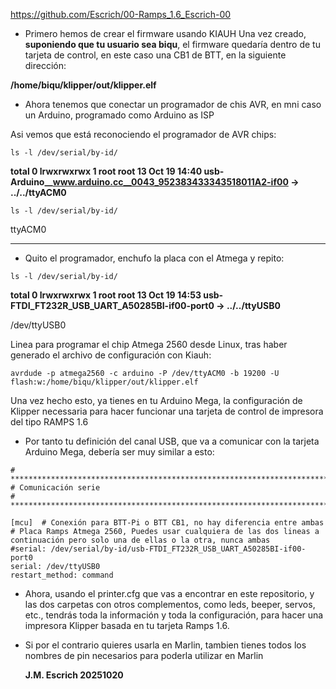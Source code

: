 https://github.com/Escrich/00-Ramps_1.6_Escrich-00

- Primero hemos de crear el firmware usando KIAUH
Una vez creado, **suponiendo que tu usuario sea biqu**, el firmware quedaría dentro de tu tarjeta de control, 
en este caso una CB1 de BTT, en la siguiente dirección:

**/home/biqu/klipper/out/klipper.elf**

- Ahora tenemos que conectar un programador de chis AVR, en mni caso un Arduino, programado como Arduino as ISP

Asi vemos que está reconociendo el programador de AVR chips:

```
ls -l /dev/serial/by-id/
```

**total 0
lrwxrwxrwx 1 root root 13 Oct 19 14:40 usb-Arduino__www.arduino.cc__0043_952383433343518011A2-if00 -> ../../ttyACM0**

```
ls -l /dev/serial/by-id/
```

ttyACM0

--------------------------------

- Quito el programador, enchufo la placa con el Atmega y repito:

```
ls -l /dev/serial/by-id/
```
**total 0
lrwxrwxrwx 1 root root 13 Oct 19 14:53 usb-FTDI_FT232R_USB_UART_A50285BI-if00-port0 -> ../../ttyUSB0**


/dev/ttyUSB0


Linea para programar el chip Atmega 2560 desde Linux, tras haber generado el archivo de configuración con Kiauh:

```
avrdude -p atmega2560 -c arduino -P /dev/ttyACM0 -b 19200 -U flash:w:/home/biqu/klipper/out/klipper.elf
```

Una vez hecho esto, ya tienes en tu Arduino Mega, la configuración de Klipper necessaria para hacer funcionar una tarjeta de control de impresora del tipo RAMPS 1.6

- Por tanto tu definición del canal USB, que va a comunicar con la tarjeta Arduino Mega, debería ser muy similar a esto:

```
# **********************************************************************************
# Comunicación serie
# **********************************************************************************

[mcu]  # Conexión para BTT-Pi o BTT CB1, no hay diferencia entre ambas
# Placa Ramps Atmega 2560, Puedes usar cualquiera de las dos lineas a continuación pero solo una de ellas o la otra, nunca ambas
#serial: /dev/serial/by-id/usb-FTDI_FT232R_USB_UART_A50285BI-if00-port0
serial: /dev/ttyUSB0
restart_method: command
```

- Ahora, usando el printer.cfg que vas a encontrar en este repositorio, y las dos carpetas con otros complementos, como leds, beeper, servos, etc., tendrás toda la información y toda la configuración, para hacer una impresora Klipper basada en tu tarjeta Ramps 1.6.

- Si por el contrario quieres usarla en Marlin, tambien tienes todos los nombres de pin necesarios para poderla utilizar en Marlin

  **J.M. Escrich 20251020**
